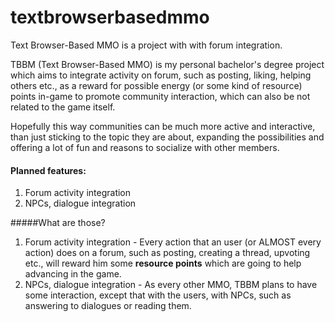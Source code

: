 # textbrowserbasedmmo
Text Browser-Based MMO is a project with with forum integration.

TBBM (Text Browser-Based MMO) is my personal bachelor's degree project which aims to integrate activity on forum, such as posting, liking, helping others etc., as a reward for possible energy (or some kind of resource) points in-game to promote community interaction, which can also be not related to the game itself.

Hopefully this way communities can be much more active and interactive, than just sticking to the topic they are about, expanding the possibilities and offering a lot of fun and reasons to socialize with other members.

#### Planned features:
1. Forum activity integration
2. NPCs, dialogue integration

#####What are those?
1. Forum activity integration - Every action that an user (or ALMOST every action) does on a forum, such as posting, creating a thread, upvoting etc., will reward him some **resource points** which are going to help advancing in the game. 
2. NPCs, dialogue integration - As every other MMO, TBBM plans to have some interaction, except that with the users, with NPCs, such as answering to dialogues or reading them.
